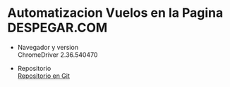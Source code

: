 Automatizacion Vuelos en la Pagina DESPEGAR.COM
=============================================

- Navegador y version  
ChromeDriver 2.36.540470

- Repositorio  
[Repositorio en Git](https://github.com/jrperez175/AutomatizacionPaginaDespegar.git)  
